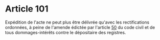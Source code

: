 # Article 101

Expédition de l'acte ne peut plus être délivrée qu'avec les rectifications ordonnées, à peine de l'amende édictée par l'article <a href='/code-civil/livre-ier-des-personnes/titre-ii-des-actes-de-letat-civil/chapitre-ier-dispositions-generales/50.md' title='Code civil - art. 50 (V)'>50</a> du code civil et de tous dommages-intérêts contre le dépositaire des registres.
